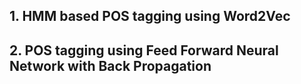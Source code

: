 ## 1. HMM based POS tagging using Word2Vec

## 2. POS tagging using Feed Forward Neural Network with Back Propagation
